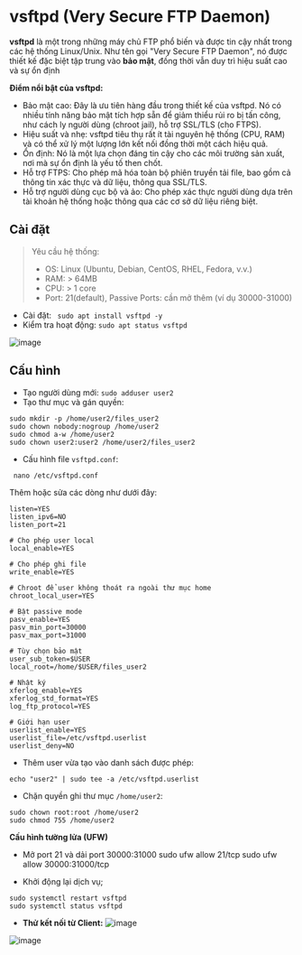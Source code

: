 
# vsftpd (Very Secure FTP Daemon)
**vsftpd** là một trong những máy chủ FTP phổ biến và được tin cậy nhất trong các hệ thống Linux/Unix. Như tên gọi "Very Secure FTP Daemon", nó được thiết kế đặc biệt tập trung vào **bảo mật**, đồng thời vẫn duy trì hiệu suất cao và sự ổn định

**Điểm nổi bật của vsftpd:**
- Bảo mật cao: Đây là ưu tiên hàng đầu trong thiết kế của vsftpd. Nó có nhiều tính năng bảo mật tích hợp sẵn để giảm thiểu rủi ro bị tấn công, như cách ly người dùng (chroot jail), hỗ trợ SSL/TLS (cho FTPS).
- Hiệu suất và nhẹ: vsftpd tiêu thụ rất ít tài nguyên hệ thống (CPU, RAM) và có thể xử lý một lượng lớn kết nối đồng thời một cách hiệu quả.
- Ổn định: Nó là một lựa chọn đáng tin cậy cho các môi trường sản xuất, nơi mà sự ổn định là yếu tố then chốt.
- Hỗ trợ FTPS: Cho phép mã hóa toàn bộ phiên truyền tải file, bao gồm cả thông tin xác thực và dữ liệu, thông qua SSL/TLS.
- Hỗ trợ người dùng cục bộ và ảo: Cho phép xác thực người dùng dựa trên tài khoản hệ thống hoặc thông qua các cơ sở dữ liệu riêng biệt.

## Cài đặt 
> Yêu cầu hệ thống:
> - OS: Linux (Ubuntu, Debian, CentOS, RHEL, Fedora, v.v.)
> - RAM: > 64MB
> - CPU: > 1 core
> - Port: 21(default), Passive Ports: cần mở thêm (ví dụ 30000-31000)

- Cài đặt: ` sudo apt install vsftpd -y`
- Kiểm tra hoạt động: `sudo apt status vsftpd`

![image](https://hackmd.io/_uploads/HJqWbENMel.png)

## Cấu hình
- Tạo người dùng mới: `sudo adduser user2`
- Tạo thư mục và gán quyền:
```bash!
sudo mkdir -p /home/user2/files_user2
sudo chown nobody:nogroup /home/user2
sudo chmod a-w /home/user2
sudo chown user2:user2 /home/user2/files_user2
```

- Cấu hình file `vsftpd.conf`: 
```
 nano /etc/vsftpd.conf
 ```
Thêm hoặc sửa các dòng như dưới đây:
```bash!
listen=YES
listen_ipv6=NO
listen_port=21

# Cho phép user local
local_enable=YES

# Cho phép ghi file
write_enable=YES

# Chroot để user không thoát ra ngoài thư mục home
chroot_local_user=YES

# Bật passive mode
pasv_enable=YES
pasv_min_port=30000
pasv_max_port=31000

# Tùy chọn bảo mật
user_sub_token=$USER
local_root=/home/$USER/files_user2

# Nhật ký
xferlog_enable=YES
xferlog_std_format=YES
log_ftp_protocol=YES

# Giới hạn user
userlist_enable=YES
userlist_file=/etc/vsftpd.userlist
userlist_deny=NO

```

- Thêm user vừa tạo vào danh sách được phép:
```
echo "user2" | sudo tee -a /etc/vsftpd.userlist
```
- Chặn quyền ghi thư mục `/home/user2`:
```
sudo chown root:root /home/user2
sudo chmod 755 /home/user2
```

**Cấu hình tường lửa (UFW)**
- Mở port 21 và dải port 30000:31000
sudo ufw allow 21/tcp
sudo ufw allow 30000:31000/tcp

- Khởi động lại dịch vụ;
```
sudo systemctl restart vsftpd
sudo systemctl status vsftpd
```

- **Thử kết nối từ Client:**
![image](https://github.com/user-attachments/assets/68bd2182-d68a-4369-a694-417903c5f184)

![image](https://github.com/user-attachments/assets/7159f8f1-b0c9-4b87-a79d-0cfbdbbb24ca)

